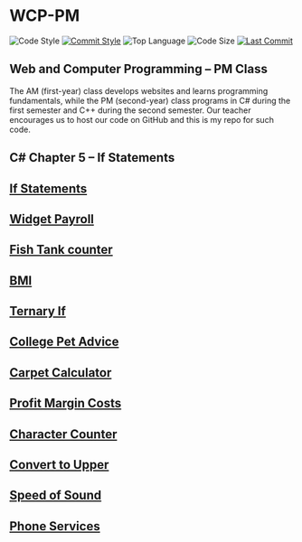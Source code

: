 # WCP-PM

![Code Style](https://img.shields.io/badge/code_style-VS_Code-blue.svg?style=flat)
[![Commit Style](https://img.shields.io/badge/commit_style-gitmoji-yellow.svg?style=flat)](https://gitmoji.carloscuesta.me/)
![Top Language](https://img.shields.io/github/languages/top/evaneliasyoung/wcp-pm.svg?style=flat)
![Code Size](https://img.shields.io/github/languages/code-size/evaneliasyoung/wcp-pm.svg?style=flat)
[![Last Commit](https://img.shields.io/github/last-commit/evaneliasyoung/wcp-pm.svg?style=flat)](https://github.com/evaneliasyoung/wcp-pm/commit/master)

## Web and Computer Programming &ndash; PM Class
The AM (first-year) class develops websites and learns programming fundamentals, while the PM (second-year) class programs in C# during the first semester and C++ during the second semester. Our teacher encourages us to host our code on GitHub and this is my repo for such code.

## C# Chapter 5 &ndash; If Statements
## [If Statements](IfDemo)
## [Widget Payroll](WidgetPayroll)
## [Fish Tank counter](FishTank)
## [BMI](BMICalc)
## [Ternary If](Ternary)
## [College Pet Advice](PetAdvice)
## [Carpet Calculator](AreaCalculator)
## [Profit Margin Costs](ProftMargin)
## [Character Counter](LetterCalculator)
## [Convert to Upper](ConvertUpper)
## [Speed of Sound](SpeedSound)
## [Phone Services](PhoneService)
